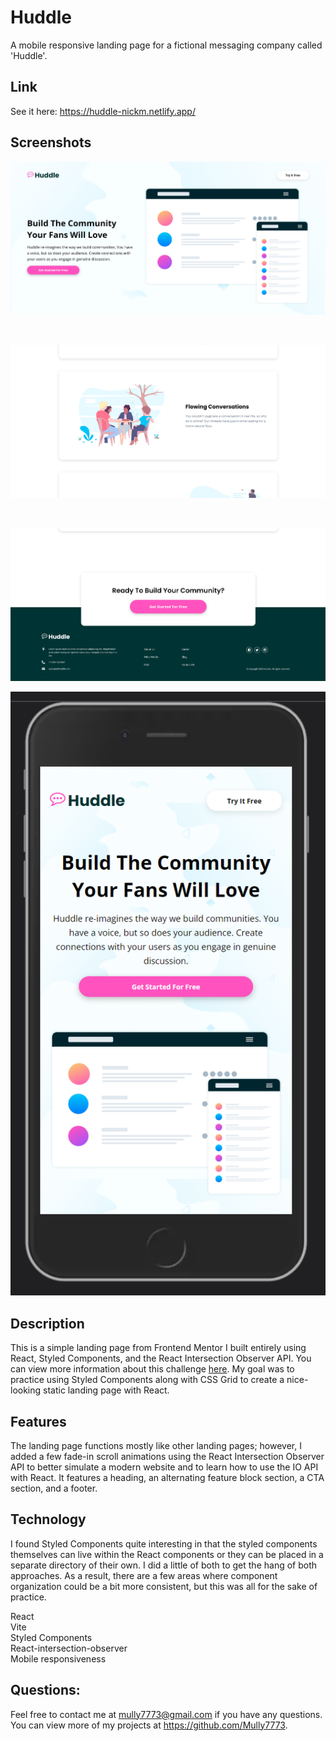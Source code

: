 # Huddle

A mobile responsive landing page for a fictional messaging company called 'Huddle'.

## Link

See it here: https://huddle-nickm.netlify.app/

## Screenshots

![Screenshot header - desktop](./src/assets/screenshots/desktop-header.png)

<br>

![Screenshot features - desktop](./src/assets/screenshots/desktop-features.png)

<br>

![Screenshot footer - desktop](./src/assets/screenshots/desktop-footer.png)
<br>

![Screenshot header - mobile](./src/assets/screenshots/mobile-header.png)
<br>

## Description

This is a simple landing page from Frontend Mentor I built entirely using React, Styled Components, and the React Intersection Observer API. You can view more information about this challenge [here](https://www.frontendmentor.io/challenges/huddle-landing-page-with-alternating-feature-blocks-5ca5f5981e82137ec91a5100). My goal was to practice using Styled Components along with CSS Grid to create a nice-looking static landing page with React.

## Features

The landing page functions mostly like other landing pages; however, I added a few fade-in scroll animations using the React Intersection Observer API to better simulate a modern website and to learn how to use the IO API with React. It features a heading, an alternating feature block section, a CTA section, and a footer.

## Technology

I found Styled Components quite interesting in that the styled components themselves can live within the React components or they can be placed in a separate directory of their own. I did a little of both to get the hang of both approaches. As a result, there are a few areas where component organization could be a bit more consistent, but this was all for the sake of practice.

React
<br>
Vite
<br>
Styled Components
<br>
React-intersection-observer
<br>
Mobile responsiveness
<br>

## Questions:

Feel free to contact me at mully7773@gmail.com if you have any questions. <br>
You can view more of my projects at https://github.com/Mully7773.
